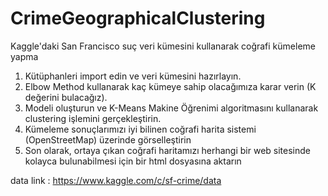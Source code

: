 # CrimeGeographicalClustering
 Kaggle'daki San Francisco suç veri kümesini kullanarak coğrafi kümeleme yapma


1. Kütüphanleri import edin ve veri kümesini hazırlayın.
2. Elbow Method kullanarak kaç kümeye sahip olacağımıza karar verin (K değerini bulacağız).
3. Modeli oluşturun ve K-Means Makine Öğrenimi algoritmasını kullanarak clustering işlemini gerçekleştirin.
4. Kümeleme sonuçlarımızı iyi bilinen coğrafi harita sistemi (OpenStreetMap) üzerinde görselleştirin
5. Son olarak, ortaya çıkan coğrafi haritamızı herhangi bir web sitesinde kolayca bulunabilmesi için bir html dosyasına aktarın

data link : https://www.kaggle.com/c/sf-crime/data
